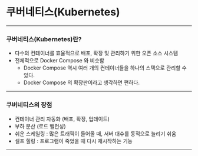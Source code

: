 # 쿠버네티스(Kubernetes)

---

### 쿠버네티스(Kubernetes)란?
- 다수의 컨테이너를 효율적으로 배포, 확장 및 관리하기 위한 오픈 소스 시스템
- 전체적으로 Docker Compose 와 비슷함
  - Docker Compose 역시 여러 개의 컨테이너들을 하나의 스택으로 관리할 수 있다.
  - Docker Compose 의 확장판이라고 생각하면 편하다.

---

### 쿠버네티스의 장점
- 컨테이너 관리 자동화 (배포, 확장, 업데이트)
- 부하 분산 (로드 밸런싱)
- 쉬운 스케일링 : 많은 트래픽이 들어올 때, 서버 대수를 동적으로 늘리기 쉬움
- 셀프 힐링 : 프로그램이 죽었을 때 다시 재시작하는 기능

---

